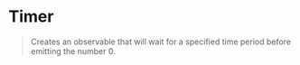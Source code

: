 # Timer

> Creates an observable that will wait for a specified time period before emitting the number 0.